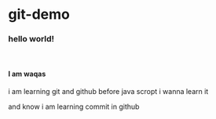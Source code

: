 # git-demo
<h3>hello world!</h3>
<br>
<h4>I am waqas </h4>
<P>i am learning git and github before java scropt i wanna learn it  </P>
and know i am learning commit in github

